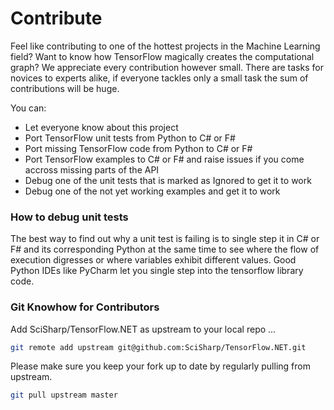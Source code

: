 # Contribute

Feel like contributing to one of the hottest projects in the Machine Learning field? Want to know how TensorFlow magically creates the computational graph? We appreciate every contribution however small. There are tasks for novices to experts alike, if everyone tackles only a small task the sum of contributions will be huge.

You can:
* Let everyone know about this project
* Port TensorFlow unit tests from Python to C# or F#
* Port missing TensorFlow code from Python to C# or F#
* Port TensorFlow examples to C# or F# and raise issues if you come accross missing parts of the API
* Debug one of the unit tests that is marked as Ignored to get it to work
* Debug one of the not yet working examples and get it to work

### How to debug unit tests

The best way to find out why a unit test is failing is to single step it in C# or F# and its corresponding Python at the same time to see where the flow of execution digresses or where variables exhibit different values. Good Python IDEs like PyCharm let you single step into the tensorflow library code. 

### Git Knowhow for Contributors

Add SciSharp/TensorFlow.NET as upstream to your local repo ...
```bash
git remote add upstream git@github.com:SciSharp/TensorFlow.NET.git
```

Please make sure you keep your fork up to date by regularly pulling from upstream. 
```bash
git pull upstream master
```
